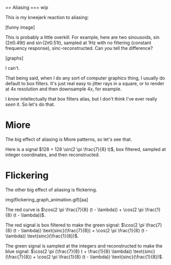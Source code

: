 == Aliasing
=== wip

This is my kneejerk reaction to aliasing:

[funny image]

This is probably a little overkill. For example, here are two sinousoids, $\sin(2 \pi 0.49 t)$ and $\sin(2 \pi 0.51 t)$, sampled at 1Hz with no filtering (constant frequency response), sinc-reconstructed. Can *you* tell the difference?

[graphs]

I can't.

That being said, when I do any sort of computer graphics thing, I usually do default to box filters. It's just real easy to jitter rays in a square, or to render at 4x resolution and then downsample 4x, for example.

I *know* intellectually that box filters alias, but I don't think I've ever really *seen* it. So let's do that.

# Miore

The big effect of aliasing is Miore patterns, so let's see that.

Here is a signal $128 + 128 \sin(2 \pi \frac{7}{8} t)$, box filtered, sampled at integer coordinates, and then reconstructed.

# Flickering

The other big effect of aliasing is flickering.

img(flickering_graph_animation.gif)[aa]

The red curve is $\cos(2 \pi \frac{7}{8} (t - \lambda)) + \cos(2 \pi \frac{1}{8} (t - \lambda))$.

The red signal is box filtered to make the green signal: $\cos(2 \pi \frac{7}{8} (t - \lambda)) \text{sinc}(\frac{7}{8}) + \cos(2 \pi \frac{1}{8} (t - \lambda)) \text{sinc}(\frac{1}{8})$.

The green signal is sampled at the integers and reconstructed to make the blue signal: $\cos(2 \pi (\frac{7}{8} t + \frac{1}{8} \lambda)) \text{sinc}(\frac{7}{8}) + \cos(2 \pi \frac{1}{8} (t - \lambda)) \text{sinc}(\frac{1}{8})$.
